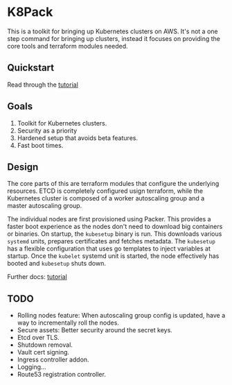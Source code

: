 # K8Pack

This is a toolkit for bringing up Kubernetes clusters on AWS. It's not a one step command for bringing up clusters, instead it focuses on providing the core tools and terraform modules needed.

## Quickstart

Read through the [tutorial](docs/tutorial/0-prerequisites.md)

## Goals

1. Toolkit for Kubernetes clusters.
2. Security as a priority
3. Hardened setup that avoids beta features.
4. Fast boot times.

## Design

The core parts of this are terraform modules that configure the underlying resources. ETCD is completely configured usign terraform, while the Kubernetes cluster is composed of a worker autoscaling group and a master autoscaling group.

The individual nodes are first provisioned using Packer. This provides a faster boot experience as the nodes don't need to download big containers or binaries. On startup, the `kubesetup` binary is run. This downloads various `systemd` units, prepares certificates and fetches metadata. The `kubesetup` has a flexible configuration that uses go templates to inject variables at startup. Once the `kubelet` systemd unit is started, the node effectively has booted and `kubesetup` shuts down.

Further docs: [tutorial](docs/design/)

## TODO

- Rolling nodes feature: When autoscaling group config is updated, have a way to incrementally roll the nodes.
- Secure assets: Better security around the secret keys.
- Etcd over TLS.
- Shutdown removal.
- Vault cert signing.
- Ingress controller addon.
- Logging...
- Route53 registration controller.
